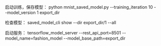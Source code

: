 
启动训练，保存模型：
python mnist_saved_model.py --training_iteration 10 --model_version 1 export_dir

检查模型：
saved_model_cli show --dir export_dir/1 --all

启动服务：
tensorflow_model_server --rest_api_port=8501 --model_name=fashion_model --model_base_path=export_dir


